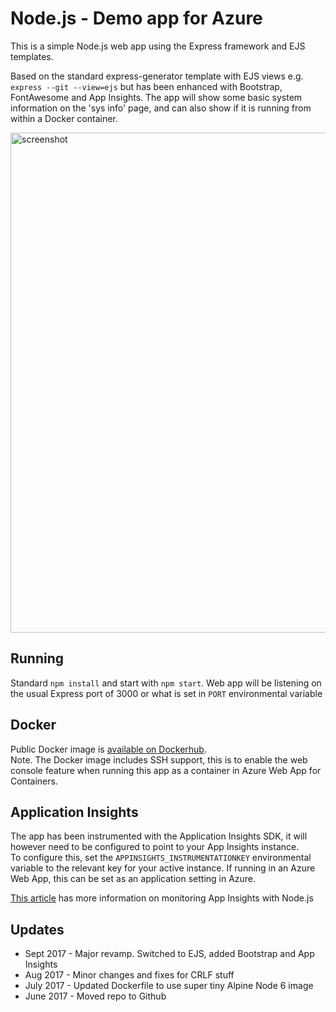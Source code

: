 # Node.js - Demo app for Azure
This is a simple Node.js web app using the Express framework and EJS templates.

Based on the standard express-generator template with EJS views e.g. `express --git --view=ejs` but has been enhanced with Bootstrap, FontAwesome and App Insights.
The app will show some basic system information on the 'sys info' page, and can also show if it is running from within a Docker container.  

<img src="https://user-images.githubusercontent.com/14982936/27593603-772a1236-5b4f-11e7-950f-7a8487f99251.png" alt="screenshot" style="width: 800px;"/>


## Running 
Standard `npm install` and start with `npm start`. Web app will be listening on the usual Express port of 3000 or what is set in `PORT` environmental variable


## Docker 
Public Docker image is [available on Dockerhub](https://hub.docker.com/r/bencuk/nodejs-demoapp/).  
Note. The Docker image includes SSH support, this is to enable the web console feature when running this app as a container in Azure Web App for Containers.


## Application Insights 
The app has been instrumented with the Application Insights SDK, it will however need to be configured to point to your App Insights instance.  
To configure this, set the `APPINSIGHTS_INSTRUMENTATIONKEY` environmental variable to the relevant key for your active instance. If running in an Azure Web App, this can be set as an application setting in Azure.

[This article](https://docs.microsoft.com/en-us/azure/application-insights/app-insights-nodejs) has more information on monitoring App Insights with Node.js 


## Updates
* Sept 2017 - Major revamp. Switched to EJS, added Bootstrap and App Insights
* Aug 2017 - Minor changes and fixes for CRLF stuff
* July 2017 - Updated Dockerfile to use super tiny Alpine Node 6 image
* June 2017 - Moved repo to Github

